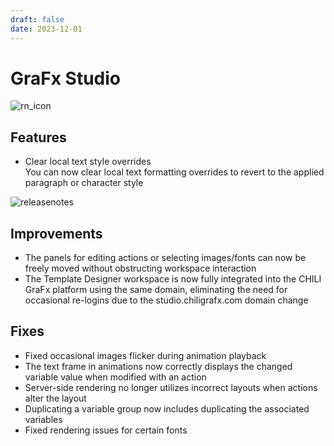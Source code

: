 ```yaml
---
draft: false
date: 2023-12-01
---
```


# GraFx Studio

![rn_icon](https://chilipublishdocs.imgix.net/logos/CHILI_LOGOS_OK-09.svg)

## Features

- Clear local text style overrides  
You can now clear local text formatting overrides to revert to the applied paragraph or character style

![releasenotes](clear-text-formatting.png)

## Improvements

- The panels for editing actions or selecting images/fonts can now be freely moved without obstructing workspace interaction
- The Template Designer workspace is now fully integrated into the CHILI GraFx platform using the same domain, eliminating the need for occasional re-logins due to the studio.chiligrafx.com domain change

## Fixes

- Fixed occasional images flicker during animation playback
- The text frame in animations now correctly displays the changed variable value when modified with an action
- Server-side rendering no longer utilizes incorrect layouts when actions alter the layout
- Duplicating a variable group now includes duplicating the associated variables
- Fixed rendering issues for certain fonts